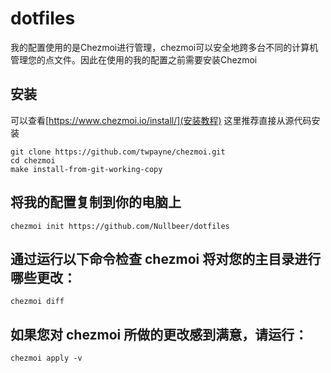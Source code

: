# dotfiles
我的配置使用的是Chezmoi进行管理，chezmoi可以安全地跨多台不同的计算机管理您的点文件。因此在使用的我的配置之前需要安装Chezmoi

## 安装
可以查看[https://www.chezmoi.io/install/](安装教程)
这里推荐直接从源代码安装
```
git clone https://github.com/twpayne/chezmoi.git
cd chezmoi
make install-from-git-working-copy
```

## 将我的配置复制到你的电脑上
`chezmoi init https://github.com/Nullbeer/dotfiles`

## 通过运行以下命令检查 chezmoi 将对您的主目录进行哪些更改：
`chezmoi diff`

## 如果您对 chezmoi 所做的更改感到满意，请运行：
`chezmoi apply -v`

